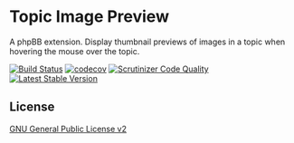# Topic Image Preview

A phpBB extension. Display thumbnail previews of images in a topic when hovering the mouse over the topic.

[![Build Status](https://github.com/iMattPro/TopicImagePreview/workflows/Tests/badge.svg)](https://github.com/iMattPro/TopicImagePreview/actions)
[![codecov](https://codecov.io/gh/iMattPro/TopicImagePreview/branch/master/graph/badge.svg?token=ZBKR5KMZGE)](https://codecov.io/gh/iMattPro/TopicImagePreview)
[![Scrutinizer Code Quality](https://scrutinizer-ci.com/g/iMattPro/TopicImagePreview/badges/quality-score.png?b=master)](https://scrutinizer-ci.com/g/iMattPro/TopicImagePreview/?branch=master)
[![Latest Stable Version](https://poser.pugx.org/vse/topicimagepreview/v/stable)](https://www.phpbb.com/customise/db/extension/topic_image_preview/)

## License

[GNU General Public License v2](license.txt)
